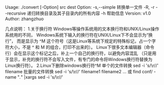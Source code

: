 Usage: ./convert [-Option] src dest
Option:
	-s,--simple		转换单一文件
	-R, -r --recursive 递归转换目录及其子目录内的所有内容
	-h  			帮助信息
Version:			v1.0
Author:			zhangzhuo 

几点说明：
1.关于换行符
Windows等操作系统用的文本换行符和UNIX/Linux操作系统用的不同，
Windows系统下输入的换行符在UNIX/Linux下不会显示为“换行”，
而是显示为 ^M 这个符号（这是Linux等系统下规定的特殊标记，占一个字符大小，不是 ^ 和 M 的组合，打印不出来的）。
Linux下很多文本编辑器（命令行）会在显示这个标记之后，补上一个自己的换行符，以避免内容混乱
（只是用于显示，补充的换行符不会写入文件，有专门的命令将Windows换行符替换为Linux换行符）。
2.Linux下删除windows换行符^M
单个的文件转换
sed -i 's/\r//'  filename
批量的文件转换
sed -i 's/\r//'  filename1 filename2 ...
或
find conf/  -name "*.*" |xargs sed -i 's/\r//'
